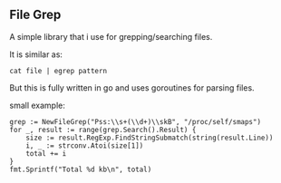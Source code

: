## File Grep

A simple library that i use for grepping/searching files.  

It is similar as:

```
cat file | egrep pattern 
```

But this is fully written in go and uses goroutines for parsing files.

small example:

```
grep := NewFileGrep("Pss:\\s+(\\d+)\\skB", "/proc/self/smaps")
for _, result := range(grep.Search().Result) {
    size := result.RegExp.FindStringSubmatch(string(result.Line))
    i, _ := strconv.Atoi(size[1])
    total += i
}
fmt.Sprintf("Total %d kb\n", total)
```